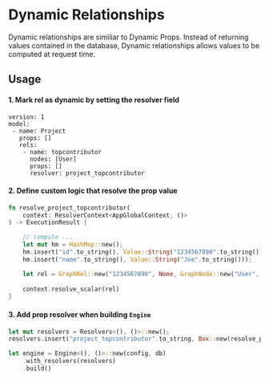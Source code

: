 # Dynamic Relationships

Dynamic relationships are similiar to Dynamic Props. Instead of returning values contained in the database, Dynamic relationships allows values to be computed at request time. 

## Usage

#### 1. Mark rel as dynamic by setting the resolver field

```config
version: 1
model: 
 - name: Project
   props: []
   rels:
    - name: topcontributor
      nodes: [User]
      props: []
      resolver: project_topcontributor
```

#### 2. Define custom logic that resolve the prop value

```rust
fn resolve_project_topcontributor(
    context: ResolverContext<AppGlobalContext, ()>
) -> ExecutionResult {

    // compute ...
    let mut hm = HashMap::new();
    hm.insert("id".to_string(), Value::String("1234567890".to_string()));
    hm.insert("name".to_string(), Value::String("Joe".to_string()));

    let rel = GraphRel::new("1234567890", None, GraphNode::new("User", &hm));
    
    context.resolve_scalar(rel)
}
```

#### 3. Add prop resolver when building `Engine`

```rust
let mut resolvers = Resolvers<(), ()>::new();
resolvers.insert("project_topcontributor".to_string, Box::new(resolve_project_topcontributor));

let engine = Engine<(), ()>::new(config, db)
    .with_resolvers(resolvers)
    .build()
```